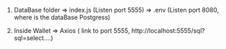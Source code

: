 1. DataBase folder
   => index.js (Listen port 5555)
   => .env (Listen port 8080, where is the dataBase Postgress)

2. Inside Wallet
   => Axios ( link to port 5555, http://localhost:5555/sql?sql=select....)

